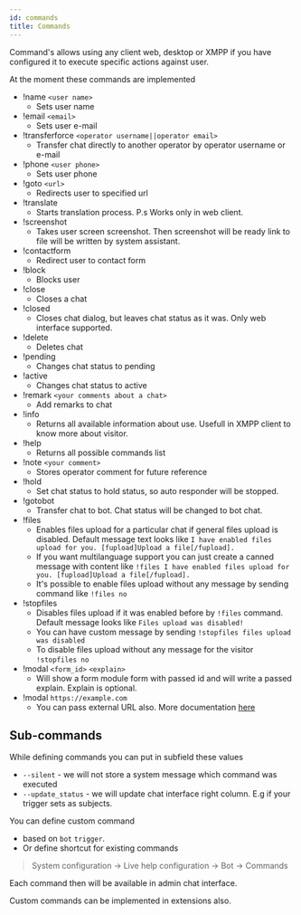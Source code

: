 ```yaml
---
id: commands
title: Commands
---
```


Command's allows using any client web, desktop or XMPP if you have configured it to execute specific actions against user.

At the moment these commands are implemented

*   !name `<user name>`
    *   Sets user name
*   !email `<email>`
    *   Sets user e-mail
*   !transferforce `<operator username||operator email>`
    *   Transfer chat directly to another operator by operator username or e-mail
*   !phone `<user phone>`
    *   Sets user phone
*   !goto `<url>`
    *   Redirects user to specified url
*   !translate
    *   Starts translation process. P.s Works only in web client.
*   !screenshot
    *   Takes user screen screenshot. Then screenshot will be ready link to file will be written by system assistant.
*   !contactform
    *   Redirect user to contact form
*   !block
    *   Blocks user
*   !close
    *   Closes a chat
*   !closed
    *   Closes chat dialog, but leaves chat status as it was. Only web interface supported.
*   !delete
    *   Deletes chat
*   !pending
    *   Changes chat status to pending
*   !active
    *   Changes chat status to active
*   !remark `<your comments about a chat>`
    *   Add remarks to chat
*   !info
    *   Returns all available information about use. Usefull in XMPP client to know more about visitor.
*   !help
    *   Returns all possible commands list
*   !note `<your comment>`
    *   Stores operator comment for future reference
*   !hold
    *   Set chat status to hold status, so auto responder will be stopped.
*   !gotobot
    *   Transfer chat to bot. Chat status will be changed to bot chat.
* !files 
    * Enables files upload for a particular chat if general files upload is disabled. Default message text looks like
    `I have enabled files upload for you. [fupload]Upload a file[/fupload].`
    * If you want multilanguage support you can just create a canned message with content like
    `!files I have enabled files upload for you. [fupload]Upload a file[/fupload].`
    * It's possible to enable files upload without any message by sending command like
    `!files no`
* !stopfiles
    * Disables files upload if it was enabled before by `!files` command. Default message looks like 
    `Files upload was disabled!`
    * You can have custom message by sending 
    `!stopfiles files upload was disabled`
    * To disable files upload without any message for the visitor
    `!stopfiles no`
* !modal `<form_id>` `<explain>`
    * Will show a form module form with passed id and will write a passed explain. Explain is optional.
* !modal `https://example.com`
    * You can pass external URL also. More documentation [here](modules/forms.md)

## Sub-commands

While defining commands you can put in subfield these values

 * `--silent` - we will not store a system message which command was executed
 * `--update_status` - we will update chat interface right column. E.g if your trigger sets as subjects.

You can define custom command 

 * based on `bot` `trigger`.
 * Or define shortcut for existing commands

> System configuration -> Live help configuration -> Bot -> Commands

Each command then will be available in admin chat interface.

Custom commands can be implemented in extensions also.